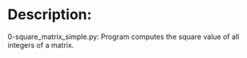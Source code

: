# Description:

0-square_matrix_simple.py: Program computes the square value of all integers of a matrix.

